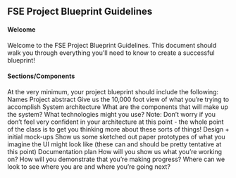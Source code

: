 ## FSE Project Blueprint Guidelines

#### Welcome
Welcome to the FSE Project Blueprint Guidelines. This document should walk you through everything you'll need to know to create a successful blueprint!

#### Sections/Components
At the very minimum, your project blueprint should include the following:
Names
Project abstract
Give us the 10,000 foot view of what you’re trying to accomplish
System architecture
What are the components that will make up the system?
What technologies might you use?
Note: Don’t worry if you don’t feel very confident in your architecture at this point - the whole point of the class is to get you thinking more about these sorts of things!
Design + initial mock-ups
Show us some sketched out paper prototypes of what you imagine the UI might look like (these can and should be pretty tentative at this point)
Documentation plan
How will you show us what you’re working on? 
How will you demonstrate that you’re making progress?
Where can we look to see where you are and where you’re going next?
